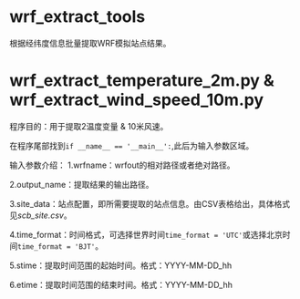 # wrf_extract_tools

根据经纬度信息批量提取WRF模拟站点结果。

# wrf_extract_temperature_2m.py & wrf_extract_wind_speed_10m.py

程序目的：用于提取2温度变量 & 10米风速。

在程序尾部找到`if __name__ == '__main__':`,此后为输入参数区域。

输入参数介绍：
1.wrfname：wrfout的相对路径或者绝对路径。

2.output_name：提取结果的输出路径。

3.site_data：站点配置，即所需要提取的站点信息。由CSV表格给出，具体格式见*scb_site.csv*。

4.time_format：时间格式，可选择世界时间`time_format = 'UTC'`或选择北京时间`time_format = 'BJT'`。

5.stime：提取时间范围的起始时间。格式：YYYY-MM-DD_hh

6.etime：提取时间范围的结束时间。格式：YYYY-MM-DD_hh


